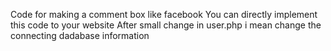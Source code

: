 Code for making a comment box like facebook You can directly implement this code to your website After small change in user.php i mean change the connecting dadabase information
